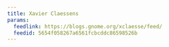 ```yaml
---
title: Xavier Claessens
params:
  feedlink: https://blogs.gnome.org/xclaesse/feed/
  feedid: 5654f058267a6561fcbcddc86598526b
---
```


